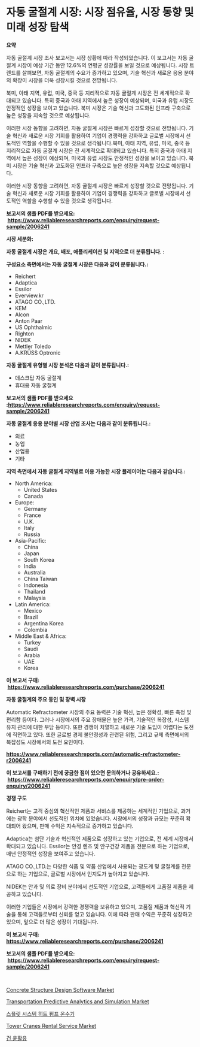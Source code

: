 <p><h1>자동 굴절계 시장: 시장 점유율, 시장 동향 및 미래 성장 탐색</h1></p><p><strong>요약</strong></p>
<p><p>자동 굴절계 시장 조사 보고서는 시장 상황에 따라 작성되었습니다. 이 보고서는 자동 굴절계 시장이 예상 기간 동안 12.6%의 연평균 성장률을 보일 것으로 예상됩니다. 시장 트렌드를 살펴보면, 자동 굴절계의 수요가 증가하고 있으며, 기술 혁신과 새로운 응용 분야의 확장이 시장을 더욱 성장시킬 것으로 전망됩니다.</p><p>북미, 아태 지역, 유럽, 미국, 중국 등 지리적으로 자동 굴절계 시장은 전 세계적으로 확대되고 있습니다. 특히 중국과 아태 지역에서 높은 성장이 예상되며, 미국과 유럽 시장도 안정적인 성장을 보이고 있습니다. 북미 시장은 기술 혁신과 고도화된 인프라 구축으로 높은 성장을 지속할 것으로 예상됩니다.</p><p>이러한 시장 동향을 고려하면, 자동 굴절계 시장은 빠르게 성장할 것으로 전망됩니다. 기술 혁신과 새로운 시장 기회를 활용하여 기업이 경쟁력을 강화하고 글로벌 시장에서 선도적인 역할을 수행할 수 있을 것으로 생각됩니다.북미, 아태 지역, 유럽, 미국, 중국 등 지리적으로 자동 굴절계 시장은 전 세계적으로 확대되고 있습니다. 특히 중국과 아태 지역에서 높은 성장이 예상되며, 미국과 유럽 시장도 안정적인 성장을 보이고 있습니다. 북미 시장은 기술 혁신과 고도화된 인프라 구축으로 높은 성장을 지속할 것으로 예상됩니다.</p><p>이러한 시장 동향을 고려하면, 자동 굴절계 시장은 빠르게 성장할 것으로 전망됩니다. 기술 혁신과 새로운 시장 기회를 활용하여 기업이 경쟁력을 강화하고 글로벌 시장에서 선도적인 역할을 수행할 수 있을 것으로 생각됩니다.</p></p>
<p><strong>보고서의 샘플 PDF를 받으세요: &nbsp;<a href="https://www.reliableresearchreports.com/enquiry/request-sample/2006241">https://www.reliableresearchreports.com/enquiry/request-sample/2006241</a></strong></p>
<p><strong>시장 세분화:</strong></p>
<p><strong> 자동 굴절계 시장은 개요, 배포, 애플리케이션 및 지역으로 더 분류됩니다. :</strong></p>
<p><strong>구성요소 측면에서는 자동 굴절계 시장은 다음과 같이 분류됩니다.:</strong></p>
<p><ul><li>Reichert</li><li>Adaptica</li><li>Essilor</li><li>Everview.kr</li><li>ATAGO CO.,LTD.</li><li>KEM</li><li>Alcon</li><li>Anton Paar</li><li>US Ophthalmic</li><li>Righton</li><li>NIDEK</li><li>Mettler Toledo</li><li>A.KRÜSS Optronic</li></ul></p>
<p><strong> 자동 굴절계 유형별 시장 분석은 다음과 같이 분류됩니다.:</strong></p>
<p><ul><li>데스크탑 자동 굴절계</li><li>휴대용 자동 굴절계</li></ul></p>
<p><strong>보고서의 샘플 PDF를 받으세요 :<a href="https://www.reliableresearchreports.com/enquiry/request-sample/2006241">https://www.reliableresearchreports.com/enquiry/request-sample/2006241</a></strong></p>
<p><strong> 자동 굴절계 응용 분야별 시장 산업 조사는 다음과 같이 분류됩니다.:</strong></p>
<p><ul><li>의료</li><li>농업</li><li>산업용</li><li>기타</li></ul></p>
<p><strong>지역 측면에서 자동 굴절계 지역별로 이용 가능한 시장 플레이어는 다음과 같습니다.:</strong></p>
<p><ul>
    <li>
        North America:
        <ul>
            <li>United States</li>
            <li>Canada</li>
        </ul>
    </li>
    <li>
        Europe:
        <ul>
            <li>Germany</li>
            <li>France</li>
            <li>U.K.</li>
            <li>Italy</li>
            <li>Russia</li>
        </ul>
    </li>
    <li>
        Asia-Pacific:
        <ul>
            <li>China</li>
            <li>Japan</li>
            <li>South Korea</li>
            <li>India</li>
            <li>Australia</li>
            <li>China Taiwan</li>
            <li>Indonesia</li>
            <li>Thailand</li>
            <li>Malaysia</li>
        </ul>
    </li>
    <li>
        Latin America:
        <ul>
            <li>Mexico</li>
            <li>Brazil</li>
            <li>Argentina Korea</li>
            <li>Colombia</li>
        </ul>
    </li>
    <li>
        Middle East & Africa:
        <ul>
            <li>Turkey</li>
            <li>Saudi</li>
            <li>Arabia</li>
            <li>UAE</li>
            <li>Korea</li>
        </ul>
    </li>
    </ul></p>
<p><strong>이 보고서 구매: &nbsp;<a href="https://www.reliableresearchreports.com/purchase/2006241">https://www.reliableresearchreports.com/purchase/2006241</a></strong></p>
<p><strong>자동 굴절계의 주요 동인 및 장벽 시장</strong></p>
<p><p>Automatic Refractometer 시장의 주요 동력은 기술 혁신, 높은 정확성, 빠른 측정 및 편리함 등이다. 그러나 시장에서의 주요 장애물은 높은 가격, 기술적인 복잡성, 시스템 유지 관리에 대한 부담 등이다. 또한 경쟁이 치열하고 새로운 기술 도입이 어렵다는 도전에 직면하고 있다. 또한 글로벌 경제 불안정성과 관련된 위험, 그리고 규제 측면에서의 복잡성도 시장에서의 도전 요인이다.</p></p>
<p><strong><a href="https://www.reliableresearchreports.com/automatic-refractometer-r2006241">https://www.reliableresearchreports.com/automatic-refractometer-r2006241</a></strong></p>
<p><strong>이 보고서를 구매하기 전에 궁금한 점이 있으면 문의하거나 공유하세요.: &nbsp;<a href="https://www.reliableresearchreports.com/enquiry/pre-order-enquiry/2006241">https://www.reliableresearchreports.com/enquiry/pre-order-enquiry/2006241</a></strong></p>
<p><strong>경쟁 구도</strong></p>
<p><p>Reichert는 고객 중심의 혁신적인 제품과 서비스를 제공하는 세계적인 기업으로, 과거에는 광학 분야에서 선도적인 위치에 있었습니다. 시장에서의 성장과 규모는 꾸준히 확대되어 왔으며, 판매 수익은 지속적으로 증가하고 있습니다.</p><p>Adaptica는 첨단 기술과 혁신적인 제품으로 성장하고 있는 기업으로, 전 세계 시장에서 확대되고 있습니다. Essilor는 안경 렌즈 및 안구건강 제품을 전문으로 하는 기업으로, 매년 안정적인 성장을 보여주고 있습니다.</p><p>ATAGO CO.,LTD.는 다양한 식품 및 약품 산업에서 사용되는 광도계 및 굴절계를 전문으로 하는 기업으로, 글로벌 시장에서 인지도가 높아지고 있습니다. </p><p>NIDEK는 안과 및 의료 장비 분야에서 선도적인 기업으로, 고객들에게 고품질 제품을 제공하고 있습니다. </p><p>이러한 기업들은 시장에서 강력한 경쟁력을 보유하고 있으며, 고품질 제품과 혁신적 기술을 통해 고객들로부터 신뢰를 얻고 있습니다. 이에 따라 판매 수익은 꾸준히 성장하고 있으며, 앞으로 더 많은 성장이 기대됩니다.</p></p>
<p><strong>이 보고서 구매: &nbsp; <a href="https://www.reliableresearchreports.com/purchase/2006241">https://www.reliableresearchreports.com/purchase/2006241</a></strong></p>
<p><strong>보고서의 샘플 PDF를 받으세요: &nbsp;<a href="https://www.reliableresearchreports.com/enquiry/request-sample/2006241">https://www.reliableresearchreports.com/enquiry/request-sample/2006241</a></strong><strong></strong></p>
<p>&nbsp;</p>
<p><p><a href="https://www.linkedin.com/pulse/concrete-structure-design-software-market-trends-analysis-forecasted-ocoac?trackingId=Wi9XeEJRYtdmf8SM71AcAg%3D%3D">Concrete Structure Design Software Market</a></p><p><a href="https://www.linkedin.com/pulse/transportation-predictive-analytics-simulation-market-research-yzu7c?trackingId=QDlc7YxJYfT3zeEgtsring%3D%3D">Transportation Predictive Analytics and Simulation Market</a></p><p><a href="https://github.com/KellyLyncyh543964/Market-Research-Report-List-1/blob/main/147686053788.md">스플릿 시스템 히트 펌프 온수기</a></p><p><a href="https://github.com/vimar16th/Market-Research-Report-List-4/blob/main/tower-cranes-rental-service-market.md">Tower Cranes Rental Service Market</a></p><p><a href="https://github.com/rcabello548/Market-Research-Report-List-1/blob/main/607078053789.md">건 윤활유</a></p></p>